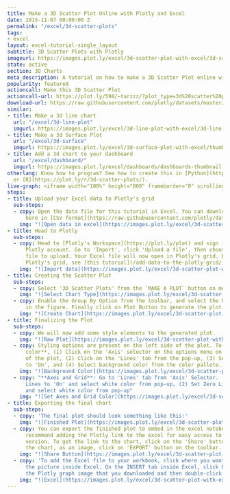 ```yaml
---
title: Make a 3D Scatter Plot Online with Plotly and Excel
date: 2015-11-07 00:00:00 Z
permalink: "/excel/3d-scatter-plots"
tags:
- excel
layout: excel-tutorial-single_layout
subtitle: 3D Scatter Plots with Plotly
imageurl: https://images.plot.ly/excel/3d-scatter-plot-with-excel/3d-scatter-thumb.png
state: active
section: 3D Charts
meta_description: A tutorial on how to make a 3D Scatter Plot online with Excel.
popularity: featured
actioncall: Make this 3D Scatter Plot
actioncall-url: https://plot.ly/598/~tarzzz/?plot_type=3d%20scatter%20plot
download-url: https://raw.githubusercontent.com/plotly/datasets/master/iris.csv.zip
similar:
- title: Make a 3d line chart
  url: "/excel/3d-line-plot"
  imgurl: https://images.plot.ly/excel/3d-line-plot-with-excel/3d-line-plot-with-excel-thumb.png
- title: Make a 3d Surface Plot
  url: "/excel/3d-surface"
  imgurl: https://images.plot.ly/excel/3d-surface-plot-with-excel/thumb-3d-surface-plot-with-excel.png
- title: Add a 3d chart to your dashboard
  url: "/excel/dashboard/"
  imgurl: https://images.plot.ly/excel/dashboards/dashboards-thumbnail.png
otherlang: Know how to program? See how to create this in [Python](https://plot.ly/python/3d-scatter-plots/)
  or [R](https://plot.ly/r/3d-scatter-plots/).
live-graph: <iframe width="100%" height="800" frameborder="0" scrolling="no" src="https://plot.ly/~tarzzz/609.embed"></iframe>
steps:
- title: Upload your Excel data to Plotly's grid
  sub-steps:
  - copy: Open the data file for this tutorial in Excel. You can download the file
      here in [CSV format](https://raw.githubusercontent.com/plotly/datasets/master/iris.csv)
    img: "![Open data in excel](https://images.plot.ly/excel/3d-scatter-plot-with-excel/open-data-in-excel.png)"
- title: Head to Plotly
  sub-steps:
  - copy: Head to [Plotly's Workspace](https://plot.ly/plot) and sign into your free
      Plotly account. Go to 'Import', click 'Upload a file', then choose your Excel
      file to upload. Your Excel file will now open in Plotly's grid. For more about
      Plotly's grid, see [this tutorial](/add-data-to-the-plotly-grid/)
    img: "![Import data](https://images.plot.ly/excel/3d-scatter-plot-with-excel/import-data-3d-scatter-plot.png)"
- title: Creating the Scatter Plot
  sub-steps:
  - copy: Select '3D Scatter Plots' from the `MAKE A PLOT` button on menu bar.
    img: "![Select Chart Type](https://images.plot.ly/excel/3d-scatter-plot-with-excel/select-scatter-plot-from-menu.png)"
  - copy: Enable the Group By Option from the toolbar, and select the headers as shown
      in the figure. Finally click on Plot Button to generate the plot
    img: "![Create Chart](https://images.plot.ly/excel/3d-scatter-plot-with-excel/create-chart.png)"
- title: Finalizing the Plot
  sub-steps:
  - copy: We will now add some style elements to the generated plot.
    img: "![Raw Plot](https://images.plot.ly/excel/3d-scatter-plot-with-excel/raw-scatter-plot.png)"
  - copy: Styling options are present on the left side of the plot. To set the **background
      color**, (1) Click on the 'Axis' selector on the options menu on the left side
      of the plot, (2) Click on the 'Lines' tab from the pop-up, (3) Set 'Background'
      to 'On', and (4) Select background color from the color pallete.
    img: "![Background Color](https://images.plot.ly/excel/3d-scatter-plot-with-excel/set-background.png)"
  - copy: "**Axes and Grid**: Go to 'Lines' tab from 'Axis' Selector. (1) Set Grid
      Lines to 'On' and select white color from pop-up, (2) Set Zero Lines to 'On'
      and select white color from pop-up"
    img: "![Set Axes and Grid Color](https://images.plot.ly/excel/3d-scatter-plot-with-excel/set-axis-color.png)"
- title: Exporting the final chart
  sub-steps:
  - copy: 'The final plot should look something like this:'
    img: "![Finished Plot](https://images.plot.ly/excel/3d-scatter-plot-with-excel/scatter-plot-with-excel-final.png)"
  - copy: You can export the finished plot to embed in the excel notebook. We also
      recommend adding the Plotly link to the excel for easy access to the interactive
      version. To get the link to the chart, click on the 'Share' button. To export
      the chart, as an image, click on 'EXPORT' button on the toolbar.
    img: "![Share Button](https://images.plot.ly/excel/3d-scatter-plot-with-excel/export-3d-scatter-chart.png)"
  - copy: 'To add the Excel file to your workbook, click where you want to insert
      the picture inside Excel. On the INSERT tab inside Excel, click PICTURE. Locate
      the Plotly graph image that you downloaded and then double-click it:'
    img: "![Excel](https://images.plot.ly/excel/3d-scatter-plot-with-excel/excel-3d-scatter-plot.png)"
---
```


